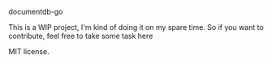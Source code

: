 documentdb-go

This is a WIP project, I'm kind of doing it on my spare time. 
So if you want to contribute, feel free to take some task here

MIT license.
